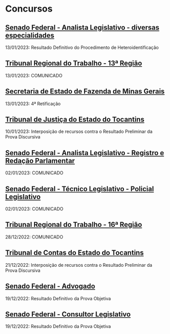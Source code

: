 # Concursos

## [Senado Federal - Analista Legislativo - diversas especialidades](./senado22-1/)
13/01/2023: Resultado Definitivo do Procedimento de Heteroidentificação

## [Tribunal Regional do Trabalho - 13ª Região](./trt13/)
13/01/2023: COMUNICADO

## [Secretaria de Estado de Fazenda de Minas Gerais](./sefmg22/)
13/01/2023: 4ª Retificação

## [Tribunal de Justiça do Estado do Tocantins](./tjto22/)
10/01/2023: Interposição de recursos contra o Resultado Preliminar da Prova Discursiva

## [Senado Federal - Analista Legislativo - Registro e Redação Parlamentar](./senado22-2/)
02/01/2023: COMUNICADO

## [Senado Federal - Técnico Legislativo - Policial Legislativo](./senado22-5/)
02/01/2023: COMUNICADO

## [Tribunal Regional do Trabalho - 16ª Região](./trt16/)
28/12/2022: COMUNICADO

## [Tribunal de Contas do Estado do Tocantins](./tceto22/)
21/12/2022: Interposição de recursos contra o Resultado Preliminar da Prova Discursiva

## [Senado Federal - Advogado](./senado22-3/)
19/12/2022: Resultado Definitivo da Prova Objetiva

## [Senado Federal - Consultor Legislativo](./senado22-4/)
19/12/2022: Resultado Definitivo da Prova Objetiva
